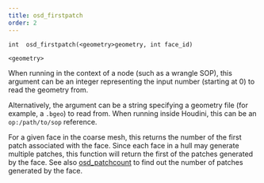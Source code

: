 ```yaml
---
title: osd_firstpatch
order: 2
---
```

`int  osd_firstpatch(<geometry>geometry, int face_id)`

`<geometry>`

When running in the context of a node (such as a wrangle SOP), this argument can be an integer representing the input number (starting at 0) to read the geometry from.

Alternatively, the argument can be a string specifying a geometry file (for example, a `.bgeo`) to read from. When running inside Houdini, this can be an `op:/path/to/sop` reference.

For a given face in the coarse mesh, this returns the number of the first patch associated with the face. Since each face in a hull may generate multiple patches, this function will return the first of the patches generated by the face. See also [osd_patchcount](./osd_patchcount) to find out the number of patches generated by the face.
